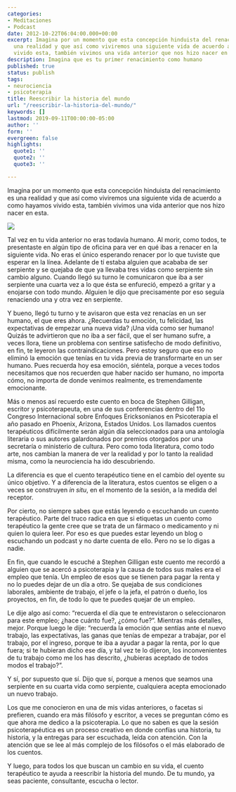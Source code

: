 ```yaml
---
categories:
- Meditaciones
- Podcast
date: 2012-10-22T06:04:00.000+00:00
excerpt: Imagina por un momento que esta concepción hinduista del renacimiento es
  una realidad y que así como viviremos una siguiente vida de acuerdo a como hayamos
  vivido esta, también vivimos una vida anterior que nos hizo nacer en esta.
description: Imagina que es tu primer renacimiento como humano
published: true
status: publish
tags:
- neurociencia
- psicoterapia
title: Reescribir la historia del mundo
url: "/reescribir-la-historia-del-mundo/"
keywords: []
lastmod: 2019-09-11T00:00:00-05:00
author: ''
form: ''
evergreen: false
highlights:
  quote1: ''
  quote2: ''
  quote3: ''

---
```

Imagina por un momento que esta concepción hinduista del renacimiento es una realidad y que así como viviremos una siguiente vida de acuerdo a como hayamos vivido esta, también vivimos una vida anterior que nos hizo nacer en esta.

![](https://source.unsplash.com/n0CTq0rroso)

Tal vez en tu vida anterior no eras todavía humano. Al morir, como todos, te presentaste en algún tipo de oficina para ver en qué ibas a renacer en la siguiente vida. No eras el único esperando renacer por lo que tuviste que esperar en la línea. Adelante de tí estaba alguien que acababa de ser serpiente y se quejaba de que ya llevaba tres vidas como serpiente sin cambio alguno. Cuando llegó su turno le comunicaron que iba a ser serpiente una cuarta vez a lo que ésta se enfureció, empezó a gritar y a enojarse con todo mundo. Alguien le dijo que precisamente por eso seguía renaciendo una y otra vez en serpiente.

Y bueno, llegó tu turno y te avisaron que esta vez renacías en un ser humano, el que eres ahora. ¿Recuerdas tu emoción, tu felicidad, las expectativas de empezar una nueva vida? ¡Una vida como ser humano!
Quizás te advirtieron que no iba a ser fácil, que el ser humano sufre, a veces llora, tiene un problema con sentirse satisfecho de modo definitivo, en fin, te leyeron las contraindicaciones. Pero estoy seguro que eso no eliminó la emoción que tenías en tu vida previa de transformarte en un ser humano. Pues recuerda hoy esa emoción, siéntela, porque a veces todos necesitamos que nos recuerden que haber nacido ser humano, no importa cómo, no importa de donde venimos realmente, es tremendamente emocionante.

Más o menos así recuerdo este cuento en boca de Stephen Gilligan, escritor y psicoterapeuta, en una de sus conferencias dentro del 11o Congreso Internacional sobre Enfoques Ericksonianos en Psicoterapia el año pasado en Phoenix, Arizona, Estados Unidos. Los llamados cuentos terapéuticos difícilmente serán algún día seleccionados para una antología literaria o sus autores galardonados por premios otorgados por una secretaría o ministerio de cultura. Pero como toda literatura, como todo arte, nos cambian la manera de ver la realidad y por lo tanto la realidad misma, como la neurociencia ha ido descubriendo.

La diferencia es que el cuento terapéutico tiene en el cambio del oyente su único objetivo. Y a diferencia de la literatura, estos cuentos se eligen o a veces se construyen <i>in situ</i>, en el momento de la sesión, a la medida del receptor.

Por cierto, no siempre sabes que estás leyendo o escuchando un cuento terapéutico. Parte del truco radica en que si etiquetas un cuento como terapéutico la gente cree que se trata de un fármaco o medicamento y ni quien lo quiera leer. Por eso es que puedes estar leyendo un blog o escuchando un podcast y no darte cuenta de ello. Pero no se lo digas a nadie.

En fin, que cuando le escuché a Stephen Gilligan este cuento me recordó a alguien que se acercó a psicoterapia y la causa de todos sus males era el empleo que tenía. Un empleo de esos que se tienen para pagar la renta y no lo puedes dejar de un día a otro. Se quejaba de sus condiciones laborales, ambiente de trabajo, el jefe o la jefa, el patrón o dueño, los proyectos, en fin, de todo lo que te puedes quejar de un empleo.

Le dije algo así como: “recuerda el día que te entrevistaron o seleccionaron para este empleo; ¿hace cuánto fue?, ¿cómo fue?”. Mientras más detalles, mejor. Porque luego le dije: “recuerda la emoción que sentías ante el nuevo trabajo, las expectativas, las ganas que tenías de empezar a trabajar, por el trabajo, por el ingreso, porque te iba a ayudar a pagar la renta, por lo que fuera; si te hubieran dicho ese día, y tal vez te lo dijeron, los inconvenientes de tu trabajo como me los has descrito, ¿hubieras aceptado de todos modos el trabajo?”.

Y sí, por supuesto que sí. Dijo que sí, porque a menos que seamos una serpiente en su cuarta vida como serpiente, cualquiera acepta emocionado un nuevo trabajo.

Los que me conocieron en una de mis vidas anteriores, o facetas si prefieren, cuando era más filósofo y escritor, a veces se preguntan cómo es que ahora me dedico a la psicoterapia. Lo que no saben es que la sesión psicoterapéutica es un proceso creativo en donde confías una historia, tu historia, y la entregas para ser escuchada, leída con atención. Con la atención que se lee al más complejo de los filósofos o el más elaborado de los cuentos.

Y luego, para todos los que buscan un cambio en su vida, el cuento terapéutico te ayuda a reescribir la historia del mundo. De tu mundo, ya seas paciente, consultante, escucha o lector.